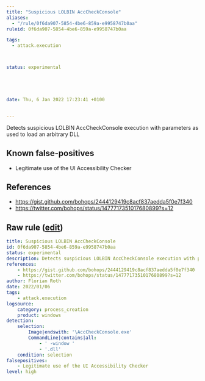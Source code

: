 ```yaml
---
title: "Suspicious LOLBIN AccCheckConsole"
aliases:
  - "/rule/0f6da907-5854-4be6-859a-e9958747b0aa"
ruleid: 0f6da907-5854-4be6-859a-e9958747b0aa

tags:
  - attack.execution



status: experimental





date: Thu, 6 Jan 2022 17:23:41 +0100


---
```


Detects suspicious LOLBIN AccCheckConsole execution with parameters as used to load an arbitrary DLL

<!--more-->


## Known false-positives

* Legitimate use of the UI Accessibility Checker



## References

* https://gist.github.com/bohops/2444129419c8acf837aedda5f0e7f340
* https://twitter.com/bohops/status/1477717351017680899?s=12


## Raw rule ([edit](https://github.com/SigmaHQ/sigma/edit/master/rules/windows/process_creation/proc_creation_win_susp_acccheckconsole.yml))
```yaml
title: Suspicious LOLBIN AccCheckConsole
id: 0f6da907-5854-4be6-859a-e9958747b0aa
status: experimental
description: Detects suspicious LOLBIN AccCheckConsole execution with parameters as used to load an arbitrary DLL
references:
    - https://gist.github.com/bohops/2444129419c8acf837aedda5f0e7f340
    - https://twitter.com/bohops/status/1477717351017680899?s=12
author: Florian Roth
date: 2022/01/06
tags:
    - attack.execution
logsource:
    category: process_creation
    product: windows
detection:
    selection:
        Image|endswith: '\AccCheckConsole.exe'
        CommandLine|contains|all:
            - ' -window '
            - '.dll'
    condition: selection
falsepositives:
    - Legitimate use of the UI Accessibility Checker
level: high
```
